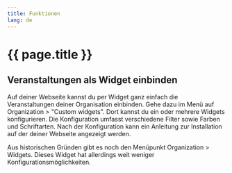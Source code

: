 ```yaml
---
title: Funktionen
lang: de
---
```

# {{ page.title }}

## Veranstaltungen als Widget einbinden

Auf deiner Webseite kannst du per Widget ganz einfach die Veranstaltungen deiner Organisation einbinden. Gehe dazu im Menü auf Organization > "Custom widgets". Dort kannst du ein oder mehrere Widgets konfigurieren. Die Konfiguration umfasst verschiedene Filter sowie Farben und Schriftarten. Nach der Konfiguration kann ein Anleitung zur Installation auf der deiner Webseite angezeigt werden.

Aus historischen Gründen gibt es noch den Menüpunkt Organization > Widgets. Dieses Widget hat allerdings weit weniger Konfigurationsmöglichkeiten.